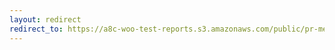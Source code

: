 ```yaml
---
layout: redirect
redirect_to: https://a8c-woo-test-reports.s3.amazonaws.com/public/pr-merge/40061/e2e/index.html
---
```

